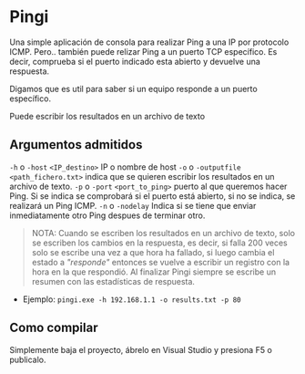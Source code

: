 # Pingi

Una simple aplicación de consola para realizar Ping a una IP por protocolo ICMP.
Pero.. también puede relizar Ping a un puerto TCP específico. Es decir, comprueba si el puerto indicado esta abierto y devuelve una respuesta.

Digamos que es util para saber si un equipo responde a un puerto específico.

Puede escribir los resultados en un archivo de texto

## Argumentos admitidos

``-h`` o ``-host`` ``<IP_destino>`` IP o nombre de host
``-o`` o ``-outputfile`` ``<path_fichero.txt>`` indica que se quieren escribir los resultados en un archivo de texto.
``-p`` o ``-port`` ``<port_to_ping>`` puerto al que queremos hacer Ping. Si se indica se comprobará si el puerto está abierto, si no se indica, se realizará un Ping ICMP.
``-n`` o ``-nodelay`` Indica si se tiene que enviar inmediatamente otro Ping despues de terminar otro.

> NOTA: Cuando se escriben los resultados en un archivo de texto, solo se escriben los cambios en la respuesta, es decir, si falla 200 veces solo se escribe una vez a que hora ha fallado, si luego cambia el estado a _"responde"_ entonces se vuelve a escribir un registro con la hora en la que respondió. Al finalizar Pingi siempre se escribe un resumen con las estadísticas de respuesta.

  - Ejemplo:
    ```pingi.exe -h 192.168.1.1 -o results.txt -p 80```

## Como compilar
Simplemente baja el proyecto, ábrelo en Visual Studio y presiona F5 o publicalo.

